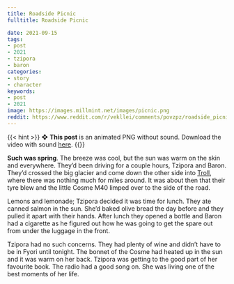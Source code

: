 ```yaml
---
title: Roadside Picnic
fulltitle: Roadside Picnic

date: 2021-09-15
tags:
- post
- 2021
- tzipora
- baron
categories:
- story
- character
keywords:
- post
- 2021
image: https://images.millmint.net/images/picnic.png
reddit: https://www.reddit.com/r/vekllei/comments/povzpz/roadside_picnic/
---
```


{{< hint >}}
❖ **This post** is an animated PNG without sound. Download the video with sound [here](/images/picnic.mov). 
{{</hint>}}

**Such was spring**. The breeze was cool, but the sun was warm on the skin and everywhere. They’d been driving for a couple hours, Tzipora and Baron. They’d crossed the big glacier and come down the other side into [Troll](/utopia/landscape/boroughs/troll/), where there was nothing much for miles around. It was about then that their tyre blew and the little Cosme M40 limped over to the side of the road.

Lemons and lemonade; Tzipora decided it was time for lunch. They ate canned salmon in the sun. She’d baked olive bread the day before and they pulled it apart with their hands. After lunch they opened a bottle and Baron had a cigarette as he figured out how he was going to get the spare out from under the luggage in the front.

Tzipora had no such concerns. They had plenty of wine and didn’t have to be in Fyori until tonight. The bonnet of the Cosme had heated up in the sun and it was warm on her back. Tzipora was getting to the good part of her favourite book. The radio had a good song on. She was living one of the best moments of her life.
